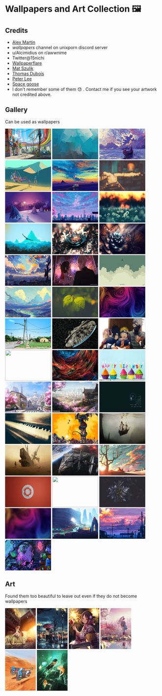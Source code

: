 # Wallpapers and Art Collection :framed_picture:

## Credits
 - [Alex Martin](https://www.alexstevenmartin.com/)
 - *wallpapers* channel on unixporn discord server
 - u/Alcimidius on r/awwnime
 - Twitter@15nichi
 - [Wallpaperflare](www.wallpaperflare.com)
 - [Mat Szulik](https://matszulik.artstation.com/)
 - [Thomas Dubois](https://www.artstation.com/thomas_dubois)
 - [Peter Lee](https://www.artstation.com/peterconcept)
 - [Space goose](https://www.artstation.com/spacegooose)
 - I don't remember some of them :sweat: . Contact me if you see your artwork not credited above.

## Gallery

Can be used as wallpapers

<p align="center">

<a href="gallery/astoria.jpeg"><img src="gallery/astoria.jpeg" width="150" height="100"></a>
<a href="gallery/blue_abstract.png"><img src="gallery/blue_abstract.png" width="150" height="100"></a>
<a href="gallery/boat.jpg"><img src="gallery/boat.jpg" width="150" height="100"></a>
<a href="gallery/BoneSpeeder-sm.jpg"><img src="gallery/BoneSpeeder-sm.jpg" width="150" height="100"></a>
<a href="gallery/bus_balloon.jpg"><img src="gallery/bus_balloon.jpg" width="150" height="100"></a>
<a href="gallery/candle-2.jpg"><img src="gallery/candle-2.jpg" width="150" height="100"></a>
<a href="gallery/christmas.jpg"><img src="gallery/christmas.jpg" width="150" height="100"></a>
<a href="gallery/cycle.jpg"><img src="gallery/cycle.jpg" width="150" height="100"></a>
<a href="gallery/daffodils.jpg"><img src="gallery/daffodils.jpg" width="150" height="100"></a>
<a href="gallery/eagle-flat-landscape-720p.jpg"><img src="gallery/eagle-flat-landscape-720p.jpg" width="150" height="100"></a>
<a href="gallery/flower1.jpg"><img src="gallery/flower1.jpg" width="150" height="100"></a>
<a href="gallery/flower2.jpg"><img src="gallery/flower2.jpg" width="150" height="100"></a>
<a href="gallery/girl_and_boat.jpg"><img src="gallery/girl_and_boat.jpg" width="150" height="100"></a>
<a href="gallery/hanabi%20kaguya%20sama.jpeg"><img src="gallery/hanabi%20kaguya%20sama.jpeg" width="150" height="100"></a>
<a href="gallery/jet.jpg"><img src="gallery/jet.jpg" width="150" height="100"></a>
<a href="gallery/landscape.jpg"><img src="gallery/landscape.jpg" width="150" height="100"></a>
<a href="gallery/leaves.jpg"><img src="gallery/leaves.jpg" width="150" height="100"></a>
<a href="gallery/lines.jpg"><img src="gallery/lines.jpg" width="150" height="100"></a>
<a href="gallery/MidwestScifi-sunny.jpg"><img src="gallery/MidwestScifi-sunny.jpg" width="150" height="100"></a>
<a href="gallery/millenium_falcon.jpg"><img src="gallery/millenium_falcon.jpg" width="150" height="100"></a>
<a href="gallery/naruto.png"><img src="gallery/naruto.png" width="150" height="100"></a>
<a href="gallery/naruto_sasuke.png"><img src="gallery/naruto_sasuke.png" width="150" height="100"></a>
<a href="gallery/optic-fibre.jpg"><img src="gallery/optic-fibre.jpg" width="150" height="100"></a>
<a href="gallery/Pavi_1st_birthday_10-Oct.png"><img src="gallery/Pavi_1st_birthday_10-Oct.png" width="150" height="100"></a>
<a href="gallery/peter-lee-aow3kyoto02.jpg"><img src="gallery/peter-lee-aow3kyoto02.jpg" width="150" height="100"></a>
<a href="gallery/peter-lee-aow4kyoto01.jpg"><img src="gallery/peter-lee-aow4kyoto01.jpg" width="150" height="100"></a>
<a href="gallery/physics.png"><img src="gallery/physics.png" width="150" height="100"></a>
<a href="gallery/piano.jpg"><img src="gallery/piano.jpg" width="150" height="100"></a>
<a href="gallery/the-priory-of-the-orange-tree-wallpaper.jpg"><img src="gallery/the-priory-of-the-orange-tree-wallpaper.jpg" width="150" height="100"></a>
<a href="gallery/thomas-dubois-dark-waters-19-web.jpg"><img src="gallery/thomas-dubois-dark-waters-19-web.jpg" width="150" height="100"></a>
<a href="gallery/thomas-dubois-dark-waters-rvb-25.jpg"><img src="gallery/thomas-dubois-dark-waters-rvb-25.jpg" width="150" height="100"></a>
<a href="gallery/tie.jpg"><img src="gallery/tie.jpg" width="150" height="100"></a>
<a href="gallery/tree_without_leaves.jpg"><img src="gallery/tree_without_leaves.jpg" width="150" height="100"></a>
<a href="gallery/ubuntu_user_GreenScreenSocks_reddit.jpg"><img src="gallery/ubuntu_user_GreenScreenSocks_reddit.jpg" width="150" height="100"></a>
<a href="gallery/ubuntu_user_GreenScreenSocks_reddit.png"><img src="gallery/ubuntu_user_GreenScreenSocks_reddit.png" width="150" height="100"></a>
<a href="gallery/violet.jpeg"><img src="gallery/violet.jpeg" width="150" height="100"></a>
<a href="gallery/wallblur.jpg"><img src="gallery/wallblur.jpg" width="150" height="100"></a>
<a href="gallery/waterfall.jpg"><img src="gallery/waterfall.jpg" width="150" height="100"></a>
<a href="gallery/wires.jpg"><img src="gallery/wires.jpg" width="150" height="100"></a>
<a href="gallery/WorkStation-SM.jpg"><img src="gallery/WorkStation-SM.jpg" width="150" height="100"></a>

</p>

## Art

Found them too beautiful to leave out even if they do not become wallpapers

<p align="center">

<a href="artwork/girl_on_cycle.png"><img src="artwork/girl_on_cycle.png" width="100" height="133"></a>
<a href="artwork/girl_umbrella.jpg"><img src="artwork/girl_umbrella.jpg" width="100" height="133"></a>
<a href="artwork/hanabi_kaguya.jpg"><img src="artwork/hanabi_kaguya.jpg" width="100" height="133"></a>
<a href="artwork/mateusz-szulik-08-tokyo-artstation.jpg"><img src="artwork/mateusz-szulik-08-tokyo-artstation.jpg" width="100" height="133"></a>
<a href="artwork/pod_racer.jpeg"><img src="artwork/pod_racer.jpeg" width="100" height="133"></a>
<a href="artwork/thomas-dubois-sandman-web01.jpg"><img src="artwork/thomas-dubois-sandman-web01.jpg" width="100" height="133"></a>

</p>
